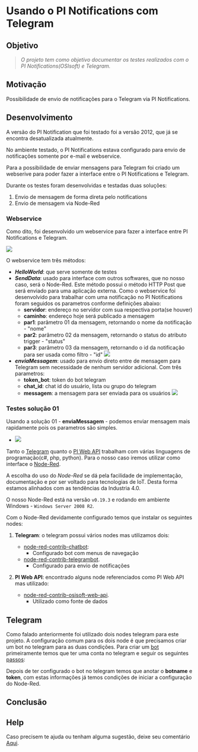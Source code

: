 # Usando o PI Notifications com Telegram

## Objetivo


> *O projeto tem como objetivo documentar os testes realizados com o PI Notifications(OSIsoft) e Telegram.*

## Motivação

Possibilidade de envio de notificações para o Telegram via PI Notifications.


## Desenvolvimento

A versão do PI Notification que foi testado foi a versão 2012, que já se encontra desatualizada atualmente.

No ambiente testado, o PI Notifications estava configurado para envio de notificações somente por e-mail e webservice.

Para a possibilidade de enviar mensagens para Telegram foi criado um webserive para poder fazer a interface entre o PI Notifications e Telegram.

Durante os testes foram desenvolvidas e testadas duas soluções:

1. Envio de mensagem de forma direta pelo notifications
2. Envio de mensagem via Node-Red

### Webservice

Como dito, foi desenvolvido um webservice para fazer a interface entre PI Notifications e Telegram.

<img src="https://github.com/dedynobre/usando-pinotifications-com-telegram/blob/master/media/img-12.jpg"/></br>

O webservice tem três métodos:

+ **_HelloWorld_**: que serve somente de testes
+ **_SendData_**: usado para interface com outros softwares, que no nosso caso, será o Node-Red. Este método possui o método HTTP Post que será enviado para uma aplicação externa. Como o webservice foi desenvolvido para trabalhar com uma notificação no PI Notifications foram seguidos os parametros conforme definições abaixo:
	- **servidor**: endereço no servidor com sua respectiva porta(se houver)
	- **caminho**: endereço hoje será publicado a mensagem
	- **par1**: parâmetro 01 da mensagem, retornando o nome da notificação - "nome"
	- **par2**: parâmetro 02 da mensagem, retornando o status do atributo trigger - "status"
	- **par3**: parâmetro 03 da mensagem, retornando o id da notificação para ser usada como filtro - "id"
	<img src="https://github.com/dedynobre/usando-pinotifications-com-telegram/blob/master/media/img-13.jpg"/></br>
+ **_enviaMessagem_**: usado para envio direto entre de mensagem para Telegram sem necessidade de nenhum servidor adicional. Com três parametros:
	- **token_bot**: token do bot telegram
	- **chat_id**: chat id do usuário, lista ou grupo do telegram
	- **messagem**: a mensagem para ser enviada para os usuários
	<img src="https://github.com/dedynobre/usando-pinotifications-com-telegram/blob/master/media/img-14.jpg"/></br>

### Testes solução 01

Usando a solução 01 - **enviaMessagem** - podemos enviar mensagem mais rapidamente pois os parametros são simples.
+ <img src="https://github.com/dedynobre/usando-pinotifications-com-telegram/blob/master/media/img-06.jpg"/></br>








Tanto o [Telegram](https://telegram.org/) quanto o [PI Web API](https://techsupport.osisoft.com/Documentation/PI-Web-API/help.html) trabalham com várias
linguagens de programação(c#, php, python). Para o nosso caso iremos utilizar como interface o [Node-Red](https://nodered.org/).

A escolha do uso do *Node-Red* se dá pela facilidade de implementação, documentação e por ser voltado para tecnologias de IoT. Desta forma estamos alinhados 
com as tendências da Industria 4.0.

O nosso Node-Red está na versão ```v0.19.3``` e rodando em ambiente Windows - ```Windows Server 2008 R2```.

Com o Node-Red devidamente configurado temos que instalar os seguintes nodes:

1. **Telegram**: o telegram possui vários nodes mas utilizamos dois:
	+ [node-red-contrib-chatbot](https://flows.nodered.org/node/node-red-contrib-chatbot):
		* Configurado bot com menus de navegação
	+ [node-red-contrib-telegrambot](https://flows.nodered.org/node/node-red-contrib-telegrambot).
		* Configurado para envio de notificações 
		
2. **PI Web API**: encontrado alguns node referenciados como PI Web API mas utilizado:
	+ [node-red-contrib-osisoft-web-api](https://flows.nodered.org/node/node-red-contrib-osisoft-web-api).
		* Utilizado como fonte de dados

## Telegram

Como falado anteriormente foi utilizado dois nodes telegram para este projeto. A configuração comum para os dois node é que precisamos criar um bot no 
telegram para as duas condições.
Para criar um [bot](https://core.telegram.org/bots) primeiramente temos que ter uma conta no telegram e seguir os
seguintes [passos](https://medium.com/tht-things-hackers-team/10-passos-para-se-criar-um-bot-no-telegram-3c1848e404c4):

Depois de ter configurado o bot no telegram temos que anotar o **botname** e **token**, com estas informações já temos condições de iniciar a configuração
do Node-Red. 

## Conclusão

## Help

Caso precisem te ajuda ou tenham alguma sugestão, deixe seu comentário [Aqui](https://github.com/dedynobre/usando-telegram-com-piwebapi/issues).